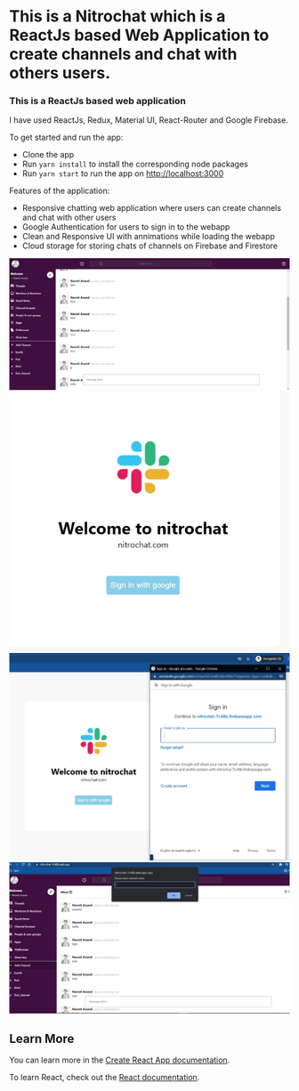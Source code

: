 # This is a Nitrochat which is a ReactJs based Web Application to create channels and chat with others users.

### This is a ReactJs based web application

I have used ReactJs, Redux, Material UI, React-Router and Google Firebase.

To get started and run the app:
- Clone the app
- Run `yarn install` to install the corresponding node packages
- Run `yarn start` to run the app on [http://localhost:3000](http://localhost:3000)

Features of the application:
- Responsive chatting web application where users can create channels and chat with other users
- Google Authentication for users to sign in to the webapp
- Clean and Responsive UI with annimations while loading the webapp
- Cloud storage for storing chats of channels on Firebase and Firestore

![Alt Text](snaps/1.jpg?raw=true "Title")
![Alt Text](snaps/2.jpg?raw=true "Title")
![Alt Text](snaps/3.jpg?raw=true "Title")
![Alt Text](snaps/4.jpg?raw=true "Title")

## Learn More

You can learn more in the [Create React App documentation](https://facebook.github.io/create-react-app/docs/getting-started).

To learn React, check out the [React documentation](https://reactjs.org/).
